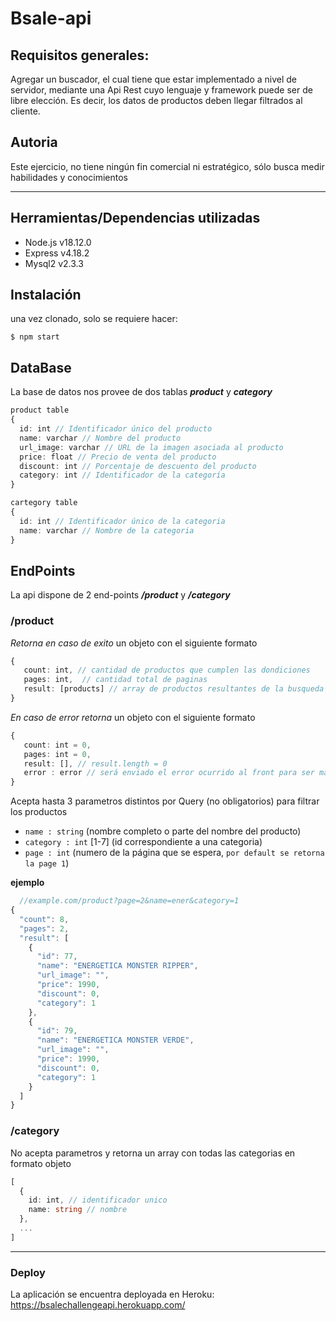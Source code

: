 # Bsale-api

## Requisitos generales:
Agregar un buscador, el cual tiene que estar implementado a nivel de servidor, mediante una Api Rest cuyo lenguaje y framework puede ser de libre elección.
Es decir, los datos de productos deben llegar filtrados al cliente.

## Autoria
Este ejercicio, no tiene ningún fin comercial ni estratégico, sólo busca medir habilidades y conocimientos

***

## **Herramientas/Dependencias utilizadas**
 - Node.js v18.12.0
 - Express v4.18.2
 - Mysql2 v2.3.3
## **Instalación**
una vez clonado, solo se requiere hacer:
```
$ npm start
```

## **DataBase**
La base de datos nos provee de dos tablas ***product*** y ***category***
```ts
product table
{
  id: int // Identificador único del producto
  name: varchar // Nombre del producto
  url_image: varchar // URL de la imagen asociada al producto
  price: float // Precio de venta del producto
  discount: int // Porcentaje de descuento del producto
  category: int // Identificador de la categoría
}
```
```ts
cartegory table
{
  id: int // Identificador único de la categoria
  name: varchar // Nombre de la categoria
}
```

## **EndPoints**

La api dispone de 2 end-points ***/product*** y ***/category***

### **/product**

*Retorna en caso de exito* un objeto con el siguiente formato
```ts
{
   count: int, // cantidad de productos que cumplen las dondiciones
   pages: int,  // cantidad total de paginas
   result: [products] // array de productos resultantes de la busqueda  0 <= result.length <= 6
}
```
*En caso de error retorna* un objeto con el siguiente formato
```ts
{
   count: int = 0,
   pages: int = 0,
   result: [], // result.length = 0
   error : error // será enviado el error ocurrido al front para ser manejado en caso de que sea necesario
}
```
  Acepta hasta 3 parametros distintos por Query (no obligatorios) para filtrar los productos
 - `name : string` (nombre completo o parte del nombre del producto)
 - `category : int` [1-7] (id correspondiente a una categoria)
 - `page : int` (numero de la página que se espera, `por default se retorna la page 1`)

**ejemplo**
```ts
  //example.com/product?page=2&name=ener&category=1
{
  "count": 8,
  "pages": 2,
  "result": [
    {
      "id": 77,
      "name": "ENERGETICA MONSTER RIPPER",
      "url_image": "",
      "price": 1990,
      "discount": 0,
      "category": 1
    },
    {
      "id": 79,
      "name": "ENERGETICA MONSTER VERDE",
      "url_image": "",
      "price": 1990,
      "discount": 0,
      "category": 1
    }
  ]
}
```

### **/category**
No acepta parametros y retorna un array con todas las categorias en formato objeto
```ts
[
  {
    id: int, // identificador unico 
    name: string // nombre
  },
  ...
]
```
***

### **Deploy**
La aplicación se encuentra deployada en Heroku: https://bsalechallengeapi.herokuapp.com/

